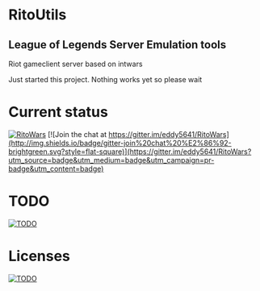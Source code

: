 RitoUtils
=========
## League of Legends Server Emulation tools

Riot gameclient server based on intwars

Just started this project. Nothing works yet so please wait

Current status
==============
[![RitoWars](https://img.shields.io/badge/Sandbox-InDev-lightgrey.svg?style=flat-square)](https://github.com/eddy5641/RitoWars)
[![Join the chat at https://gitter.im/eddy5641/RitoWars](http://img.shields.io/badge/gitter-join%20chat%20%E2%86%92-brightgreen.svg?style=flat-square)](https://gitter.im/eddy5641/RitoWars?utm_source=badge&utm_medium=badge&utm_campaign=pr-badge&utm_content=badge)

TODO
====
[![TODO](https://img.shields.io/badge/TODO-undef-red.svg?style=flat-square)](https://github.com/eddy5641/RitoUtils/blob/master/TODO.md)

Licenses
========
[![TODO](https://img.shields.io/badge/Licenses-5-green.svg?style=flat-square)](https://github.com/eddy5641/RitoUtils/blob/master/Licenses.md)
